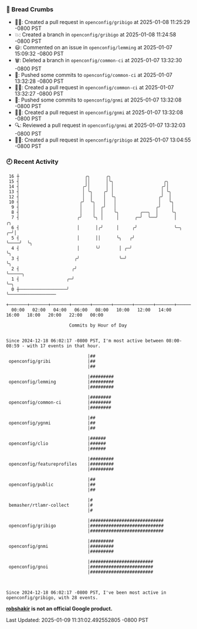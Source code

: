 ### 🍞 Bread Crumbs

 * ✍🏼: Created a pull request in `openconfig/gribigo` at 2025-01-08 11:25:29 -0800 PST
 * 💥: Created a branch in `openconfig/gribigo` at 2025-01-08 11:24:58 -0800 PST
 * 😃: Commented on an issue in `openconfig/lemming` at 2025-01-07 15:09:32 -0800 PST
 * 🗑: Deleted a branch in `openconfig/common-ci` at 2025-01-07 13:32:30 -0800 PST
 * 🚢: Pushed some commits to `openconfig/common-ci` at 2025-01-07 13:32:28 -0800 PST
 * ✍🏼: Created a pull request in `openconfig/common-ci` at 2025-01-07 13:32:27 -0800 PST
 * 🚢: Pushed some commits to `openconfig/gnmi` at 2025-01-07 13:32:08 -0800 PST
 * ✍🏼: Created a pull request in `openconfig/gnmi` at 2025-01-07 13:32:08 -0800 PST
 * 🔍: Reviewed a pull request in  `openconfig/gnmi` at 2025-01-07 13:32:03 -0800 PST
 * ✍🏼: Created a pull request in `openconfig/gribigo` at 2025-01-07 13:04:55 -0800 PST

### 🕘 Recent Activity
```
 16 ┼                         ╭╮      ╭╮
 15 ┤                         ││      │╰╮                   ╭╮
 14 ┤                        ╭╯│      │ │                  ╭╯│
 13 ┤                        │ ╰╮    ╭╯ │                  │ ╰╮
 12 ┤                        │  │    │  ╰╮                ╭╯  │
 10 ┤                       ╭╯  ╰╮   │   │                │   ╰╮
  9 ┤                       │    │  ╭╯   │               ╭╯    │
  8 ┤                       │    │  │    ╰╮        ╭──╮  │     ╰╮
  7 ┤                      ╭╯    ╰╮ │     │      ╭─╯  ╰──╯      │        ╭╮
  6 ┤                      │      │╭╯     │     ╭╯              ╰─╮    ╭─╯│
  5 ┤                      │      ││      ╰╮   ╭╯                 ╰────╯  ╰╮
  4 ┤                      │      ╰╯       │ ╭─╯                           ╰╮
  3 ┤                     ╭╯               ╰─╯                              ╰╮
  2 ┤                    ╭╯                                                  ╰─────╮
  1 ┤                  ╭─╯                                                         ╰─╮
  0 ┼──────────────────╯                                                             ╰──────────────────
    +───────+───────+───────+───────+───────+───────+───────+───────+───────+───────+───────+───────+────
  00:00   02:00   04:00   06:00   08:00   10:00   12:00   14:00   16:00   18:00   20:00   22:00   00:00   

						Commits by Hour of Day


Since 2024-12-18 06:02:17 -0800 PST, I'm most active between 08:00-08:59 - with 17 events in that hour.

```



```
                               |##
 openconfig/gribi              |##
                               |##

                               |#########
 openconfig/lemming            |#########
                               |#########

                               |########
 openconfig/common-ci          |########
                               |########

                               |##
 openconfig/ygnmi              |##
                               |##

                               |######
 openconfig/clio               |######
                               |######

                               |#########
 openconfig/featureprofiles    |#########
                               |#########

                               |##
 openconfig/public             |##
                               |##

                               |#
 bemasher/rtlamr-collect       |#
                               |#

                               |############################
 openconfig/gribigo            |############################
                               |############################

                               |#########
 openconfig/gnmi               |#########
                               |#########

                               |########################
 openconfig/gnoi               |########################
                               |########################



Since 2024-12-18 06:02:17 -0800 PST, I've been most active in openconfig/gribigo, with 28 events.

```
**[robshakir](mailto:robjs@google.com) is not an official Google product.**  


Last Updated: 2025-01-09 11:31:02.492552805 -0800 PST
